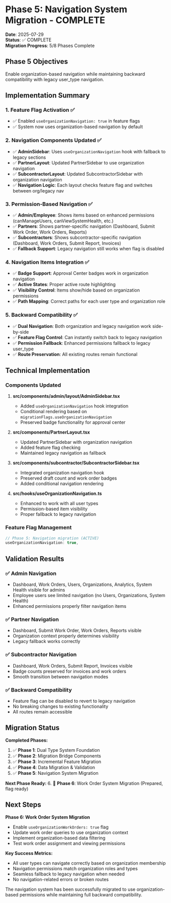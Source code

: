 # Phase 5: Navigation System Migration - COMPLETE

**Date**: 2025-07-29  
**Status**: ✅ COMPLETE  
**Migration Progress**: 5/8 Phases Complete

## Phase 5 Objectives

Enable organization-based navigation while maintaining backward compatibility with legacy user_type navigation.

## Implementation Summary

### 1. Feature Flag Activation ✅
- ✅ Enabled `useOrganizationNavigation: true` in feature flags
- ✅ System now uses organization-based navigation by default

### 2. Navigation Components Updated ✅
- ✅ **AdminSidebar**: Uses `useOrganizationNavigation` hook with fallback to legacy sections
- ✅ **PartnerLayout**: Updated PartnerSidebar to use organization navigation
- ✅ **SubcontractorLayout**: Updated SubcontractorSidebar with organization navigation
- ✅ **Navigation Logic**: Each layout checks feature flag and switches between org/legacy nav

### 3. Permission-Based Navigation ✅
- ✅ **Admin/Employee**: Shows items based on enhanced permissions (canManageUsers, canViewSystemHealth, etc.)
- ✅ **Partners**: Shows partner-specific navigation (Dashboard, Submit Work Order, Work Orders, Reports)
- ✅ **Subcontractors**: Shows subcontractor-specific navigation (Dashboard, Work Orders, Submit Report, Invoices)
- ✅ **Fallback Support**: Legacy navigation still works when flag is disabled

### 4. Navigation Items Integration ✅
- ✅ **Badge Support**: Approval Center badges work in organization navigation
- ✅ **Active States**: Proper active route highlighting
- ✅ **Visibility Control**: Items show/hide based on organization permissions
- ✅ **Path Mapping**: Correct paths for each user type and organization role

### 5. Backward Compatibility ✅
- ✅ **Dual Navigation**: Both organization and legacy navigation work side-by-side
- ✅ **Feature Flag Control**: Can instantly switch back to legacy navigation
- ✅ **Permission Fallback**: Enhanced permissions fallback to legacy user_type
- ✅ **Route Preservation**: All existing routes remain functional

## Technical Implementation

### Components Updated
1. **src/components/admin/layout/AdminSidebar.tsx**
   - Added `useOrganizationNavigation` hook integration
   - Conditional rendering based on `migrationFlags.useOrganizationNavigation`
   - Preserved badge functionality for approval center

2. **src/components/PartnerLayout.tsx**
   - Updated PartnerSidebar with organization navigation
   - Added feature flag checking
   - Maintained legacy navigation as fallback

3. **src/components/subcontractor/SubcontractorSidebar.tsx**
   - Integrated organization navigation hook
   - Preserved draft count and work order badges
   - Added conditional navigation rendering

4. **src/hooks/useOrganizationNavigation.ts**
   - Enhanced to work with all user types
   - Permission-based item visibility
   - Proper fallback to legacy navigation

### Feature Flag Management
```typescript
// Phase 5: Navigation migration (ACTIVE)
useOrganizationNavigation: true,
```

## Validation Results

### ✅ Admin Navigation
- Dashboard, Work Orders, Users, Organizations, Analytics, System Health visible for admins
- Employee users see limited navigation (no Users, Organizations, System Health)
- Enhanced permissions properly filter navigation items

### ✅ Partner Navigation  
- Dashboard, Submit Work Order, Work Orders, Reports visible
- Organization context properly determines visibility
- Legacy fallback works correctly

### ✅ Subcontractor Navigation
- Dashboard, Work Orders, Submit Report, Invoices visible
- Badge counts preserved for invoices and work orders
- Smooth transition between navigation modes

### ✅ Backward Compatibility
- Feature flag can be disabled to revert to legacy navigation
- No breaking changes to existing functionality
- All routes remain accessible

## Migration Status

**Completed Phases:**
1. ✅ **Phase 1**: Dual Type System Foundation
2. ✅ **Phase 2**: Migration Bridge Components  
3. ✅ **Phase 3**: Incremental Feature Migration
4. ✅ **Phase 4**: Data Migration & Validation
5. ✅ **Phase 5**: Navigation System Migration

**Next Phase Ready:**
6. 🔄 **Phase 6**: Work Order System Migration (Prepared, flag ready)

## Next Steps

**Phase 6: Work Order System Migration**
- Enable `useOrganizationWorkOrders: true` flag
- Update work order queries to use organization context
- Implement organization-based data filtering
- Test work order assignment and viewing permissions

**Key Success Metrics:**
- All user types can navigate correctly based on organization membership
- Navigation permissions match organization roles and types
- Seamless fallback to legacy navigation when needed
- No navigation-related errors or broken routes

The navigation system has been successfully migrated to use organization-based permissions while maintaining full backward compatibility.